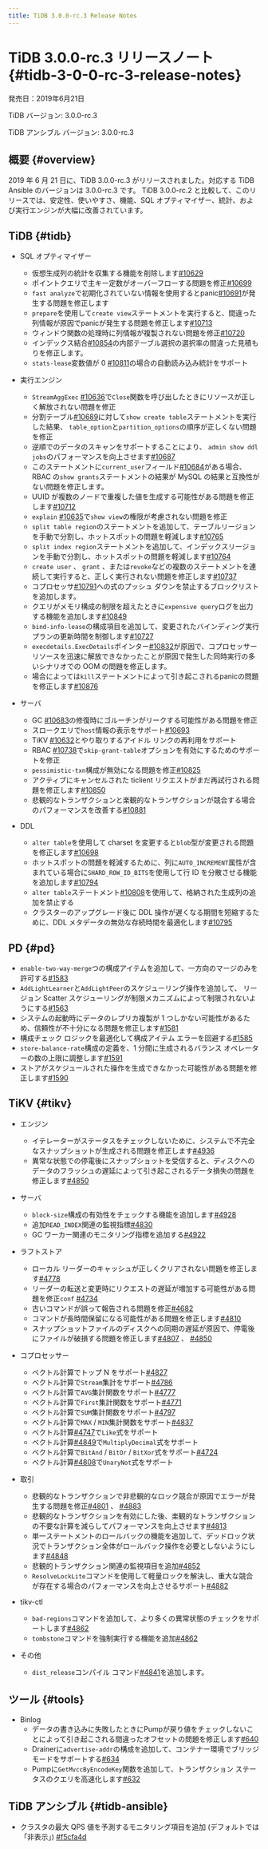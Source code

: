 ```yaml
---
title: TiDB 3.0.0-rc.3 Release Notes
---
```


# TiDB 3.0.0-rc.3 リリースノート {#tidb-3-0-0-rc-3-release-notes}

発売日：2019年6月21日

TiDB バージョン: 3.0.0-rc.3

TiDB アンシブル バージョン: 3.0.0-rc.3

## 概要 {#overview}

2019 年 6 月 21 日に、TiDB 3.0.0-rc.3 がリリースされました。対応する TiDB Ansible のバージョンは 3.0.0-rc.3 です。 TiDB 3.0.0-rc.2 と比較して、このリリースでは、安定性、使いやすさ、機能、SQL オプティマイザー、統計、および実行エンジンが大幅に改善されています。

## TiDB {#tidb}

-   SQL オプティマイザー
    -   仮想生成列の統計を収集する機能を削除します[#10629](https://github.com/pingcap/tidb/pull/10629)
    -   ポイントクエリで主キー定数がオーバーフローする問題を修正[#10699](https://github.com/pingcap/tidb/pull/10699)
    -   `fast analyze`で初期化されていない情報を使用するとpanic[#10691](https://github.com/pingcap/tidb/pull/10691)が発生する問題を修正します
    -   `prepare`を使用して`create view`ステートメントを実行すると、間違った列情報が原因でpanicが発生する問題を修正します[#10713](https://github.com/pingcap/tidb/pull/10713)
    -   ウィンドウ関数の処理時に列情報が複製されない問題を修正[#10720](https://github.com/pingcap/tidb/pull/10720)
    -   インデックス結合[#10854](https://github.com/pingcap/tidb/pull/10854)の内部テーブル選択の選択率の間違った見積もりを修正します。
    -   `stats-lease`変数値が 0 [#10811](https://github.com/pingcap/tidb/pull/10811)の場合の自動読み込み統計をサポート

-   実行エンジン
    -   `StreamAggExec` [#10636](https://github.com/pingcap/tidb/pull/10636)で`Close`関数を呼び出したときにリソースが正しく解放されない問題を修正
    -   分割テーブル[#10689](https://github.com/pingcap/tidb/pull/10689)に対して`show create table`ステートメントを実行した結果、 `table_option`と`partition_options`の順序が正しくない問題を修正
    -   逆順でのデータのスキャンをサポートすることにより、 `admin show ddl jobs`のパフォーマンスを向上させます[#10687](https://github.com/pingcap/tidb/pull/10687)
    -   このステートメントに`current_user`フィールド[#10684](https://github.com/pingcap/tidb/pull/10684)がある場合、RBAC の`show grants`ステートメントの結果が MySQL の結果と互換性がない問題を修正します。
    -   UUID が複数のノードで重複した値を生成する可能性がある問題を修正します[#10712](https://github.com/pingcap/tidb/pull/10712)
    -   `explain` [#10635](https://github.com/pingcap/tidb/pull/10635)で`show view`の権限が考慮されない問題を修正
    -   `split table region`のステートメントを追加して、テーブルリージョンを手動で分割し、ホットスポットの問題を軽減します[#10765](https://github.com/pingcap/tidb/pull/10765)
    -   `split index region`ステートメントを追加して、インデックスリージョンを手動で分割し、ホットスポットの問題を軽減します[#10764](https://github.com/pingcap/tidb/pull/10764)
    -   `create user` 、 `grant` 、または`revoke`などの複数のステートメントを連続して実行すると、正しく実行されない問題を修正します[#10737](https://github.com/pingcap/tidb/pull/10737)
    -   コプロセッサ[#10791](https://github.com/pingcap/tidb/pull/10791)への式のプッシュ ダウンを禁止するブロックリストを追加します。
    -   クエリがメモリ構成の制限を超えたときに`expensive query`ログを出力する機能を追加します[#10849](https://github.com/pingcap/tidb/pull/10849)
    -   `bind-info-lease`の構成項目を追加して、変更されたバインディング実行プランの更新時間を制御します[#10727](https://github.com/pingcap/tidb/pull/10727)
    -   `execdetails.ExecDetails`ポインター[#10832](https://github.com/pingcap/tidb/pull/10832)が原因で、コプロセッサー リソースを迅速に解放できなかったことが原因で発生した同時実行の多いシナリオでの OOM の問題を修正します。
    -   場合によっては`kill`ステートメントによって引き起こされるpanicの問題を修正します[#10876](https://github.com/pingcap/tidb/pull/10876)

-   サーバ
    -   GC [#10683](https://github.com/pingcap/tidb/pull/10683)の修復時にゴルーチンがリークする可能性がある問題を修正
    -   スロークエリで`host`情報の表示をサポート[#10693](https://github.com/pingcap/tidb/pull/10693)
    -   TiKV [#10632](https://github.com/pingcap/tidb/pull/10632)とやり取りするアイドル リンクの再利用をサポート
    -   RBAC [#10738](https://github.com/pingcap/tidb/pull/10738)で`skip-grant-table`オプションを有効にするためのサポートを修正
    -   `pessimistic-txn`構成が無効になる問題を修正[#10825](https://github.com/pingcap/tidb/pull/10825)
    -   アクティブにキャンセルされた ticlient リクエストがまだ再試行される問題を修正します[#10850](https://github.com/pingcap/tidb/pull/10850)
    -   悲観的なトランザクションと楽観的なトランザクションが競合する場合のパフォーマンスを改善する[#10881](https://github.com/pingcap/tidb/pull/10881)

-   DDL
    -   `alter table`を使用して charset を変更すると`blob`型が変更される問題を修正します[#10698](https://github.com/pingcap/tidb/pull/10698)
    -   ホットスポットの問題を軽減するために、列に`AUTO_INCREMENT`属性が含まれている場合に`SHARD_ROW_ID_BITS`を使用して行 ID を分散させる機能を追加します[#10794](https://github.com/pingcap/tidb/pull/10794)
    -   `alter table`ステートメント[#10808](https://github.com/pingcap/tidb/pull/10808)を使用して、格納された生成列の追加を禁止する
    -   クラスターのアップグレード後に DDL 操作が遅くなる期間を短縮するために、DDL メタデータの無効な存続時間を最適化します[#10795](https://github.com/pingcap/tidb/pull/10795)

## PD {#pd}

-   `enable-two-way-merge`つの構成アイテムを追加して、一方向のマージのみを許可する[#1583](https://github.com/pingcap/pd/pull/1583)
-   `AddLightLearner`と`AddLightPeer`のスケジューリング操作を追加して、 リージョン Scatter スケジューリングが制限メカニズムによって制限されないようにする[#1563](https://github.com/pingcap/pd/pull/1563)
-   システムの起動時にデータのレプリカ複製が 1 つしかない可能性があるため、信頼性が不十分になる問題を修正します[#1581](https://github.com/pingcap/pd/pull/1581)
-   構成チェック ロジックを最適化して構成アイテム エラーを回避する[#1585](https://github.com/pingcap/pd/pull/1585)
-   `store-balance-rate`構成の定義を、1 分間に生成されるバランス オペレーターの数の上限に調整します[#1591](https://github.com/pingcap/pd/pull/1591)
-   ストアがスケジュールされた操作を生成できなかった可能性がある問題を修正します[#1590](https://github.com/pingcap/pd/pull/1590)

## TiKV {#tikv}

-   エンジン
    -   イテレーターがステータスをチェックしないために、システムで不完全なスナップショットが生成される問題を修正します[#4936](https://github.com/tikv/tikv/pull/4936)
    -   異常な状態での停電後にスナップショットを受信すると、ディスクへのデータのフラッシュの遅延によって引き起こされるデータ損失の問題を修正します[#4850](https://github.com/tikv/tikv/pull/4850)

-   サーバ
    -   `block-size`構成の有効性をチェックする機能を追加します[#4928](https://github.com/tikv/tikv/pull/4928)
    -   追加`READ_INDEX`関連の監視指標[#4830](https://github.com/tikv/tikv/pull/4830)
    -   GC ワーカー関連のモニタリング指標を追加する[#4922](https://github.com/tikv/tikv/pull/4922)

-   ラフトストア
    -   ローカル リーダーのキャッシュが正しくクリアされない問題を修正します[#4778](https://github.com/tikv/tikv/pull/4778)
    -   リーダーの転送と変更時にリクエストの遅延が増加する可能性がある問題を修正`conf` [#4734](https://github.com/tikv/tikv/pull/4734)
    -   古いコマンドが誤って報告される問題を修正[#4682](https://github.com/tikv/tikv/pull/4682)
    -   コマンドが長時間保留になる可能性がある問題を修正します[#4810](https://github.com/tikv/tikv/pull/4810)
    -   スナップショットファイルのディスクへの同期の遅延が原因で、停電後にファイルが破損する問題を修正します[#4807](https://github.com/tikv/tikv/pull/4807) 、 [#4850](https://github.com/tikv/tikv/pull/4850)

-   コプロセッサー
    -   ベクトル計算でトップ N をサポート[#4827](https://github.com/tikv/tikv/pull/4827)
    -   ベクトル計算で`Stream`集計をサポート[#4786](https://github.com/tikv/tikv/pull/4786)
    -   ベクトル計算で`AVG`集計関数をサポート[#4777](https://github.com/tikv/tikv/pull/4777)
    -   ベクトル計算で`First`集計関数をサポート[#4771](https://github.com/tikv/tikv/pull/4771)
    -   ベクトル計算で`SUM`集計関数をサポート[#4797](https://github.com/tikv/tikv/pull/4797)
    -   ベクトル計算で`MAX` / `MIN`集計関数をサポート[#4837](https://github.com/tikv/tikv/pull/4837)
    -   ベクトル計算[#4747](https://github.com/tikv/tikv/pull/4747)で`Like`式をサポート
    -   ベクトル計算[#4849](https://github.com/tikv/tikv/pull/4849)で`MultiplyDecimal`式をサポート
    -   ベクトル計算で`BitAnd` / `BitOr` / `BitXor`式をサポート[#4724](https://github.com/tikv/tikv/pull/4724)
    -   ベクトル計算[#4808](https://github.com/tikv/tikv/pull/4808)で`UnaryNot`式をサポート

-   取引
    -   悲観的なトランザクションで非悲観的なロック競合が原因でエラーが発生する問題を修正[#4801](https://github.com/tikv/tikv/pull/4801) 、 [#4883](https://github.com/tikv/tikv/pull/4883)
    -   悲観的なトランザクションを有効にした後、楽観的なトランザクションの不要な計算を減らしてパフォーマンスを向上させます[#4813](https://github.com/tikv/tikv/pull/4813)
    -   単一ステートメントのロールバックの機能を追加して、デッドロック状況でトランザクション全体がロールバック操作を必要としないようにします[#4848](https://github.com/tikv/tikv/pull/4848)
    -   悲観的トランザクション関連の監視項目を追加[#4852](https://github.com/tikv/tikv/pull/4852)
    -   `ResolveLockLite`コマンドを使用して軽量ロックを解決し、重大な競合が存在する場合のパフォーマンスを向上させるサポート[#4882](https://github.com/tikv/tikv/pull/4882)

-   tikv-ctl
    -   `bad-regions`コマンドを追加して、より多くの異常状態のチェックをサポートします[#4862](https://github.com/tikv/tikv/pull/4862)
    -   `tombstone`コマンドを強制実行する機能を追加[#4862](https://github.com/tikv/tikv/pull/4862)

-   その他
    -   `dist_release`コンパイル コマンド[#4841](https://github.com/tikv/tikv/pull/4841)を追加します。

## ツール {#tools}

-   Binlog
    -   データの書き込みに失敗したときにPumpが戻り値をチェックしないことによって引き起こされる間違ったオフセットの問題を修正します[#640](https://github.com/pingcap/tidb-binlog/pull/640)
    -   Drainerに`advertise-addr`の構成を追加して、コンテナー環境でブリッジ モードをサポートする[#634](https://github.com/pingcap/tidb-binlog/pull/634)
    -   Pumpに`GetMvccByEncodeKey`関数を追加して、トランザクション ステータスのクエリを高速化します[#632](https://github.com/pingcap/tidb-binlog/pull/632)

## TiDB アンシブル {#tidb-ansible}

-   クラスタの最大 QPS 値を予測するモニタリング項目を追加 (デフォルトでは「非表示」) [#f5cfa4d](https://github.com/pingcap/tidb-ansible/commit/f5cfa4d903bbcd77e01eddc8d31eabb6e6157f73)
